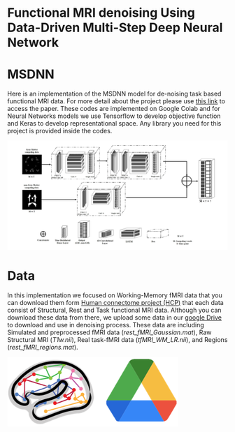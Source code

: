 # Functional MRI denoising Using Data-Driven Multi-Step Deep Neural Network 

# MSDNN

Here is an implementation of the MSDNN model for de-noising task based functional MRI data. For more detail about the project please use [this link](https://www.ismrm.org/23/program-files/D-19.htm) to access the paper. These codes are implemented on Google Colab and for Neural Networks models we use Tensorflow to develop objective function and Keras to develop representational space. Any library you need for this project is provided inside the codes.

![MSDNN flow chart](https://github.com/SinaGhaffarzadeh/Functional-MRI-denoising-using-data-driven-multi-step-deep-neural-network/blob/master/Images/MSDNN.jpg?raw=true)


# Data
In this implementation we focused on Working-Memory fMRI data that you can download them form [Human connectome project (HCP)]( https://www.humanconnectome.org/) that each data consist of Structural, Rest and Task functional MRI data.
Although you can download these data from there, we upload some data in our [google Drive]( https://drive.google.com/drive/folders/1mm7s33QjCnEfCb7ipdZEMv3kiV18ZozI?usp=drive_link) to download and use in denoising process. These data are including Simulated and preprocessed fMRI data (_rest_fMRI_Gaussian.mat_), Raw Structural MRI (_T1w.nii_), Real task-fMRI data (_tfMRI_WM_LR.nii_), and Regions (_rest_fMRI_regions.mat_).

![logos](https://github.com/SinaGhaffarzadeh/Functional-MRI-denoising-using-data-driven-multi-step-deep-neural-network/blob/master/Images/unique.PNG?raw=true)


